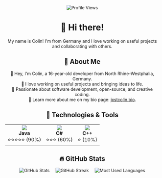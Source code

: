 <div id="header" align="center">
  <img src="https://komarev.com/ghpvc/?username=jxstcolin&style=flat-square&color=red" alt="Profile Views"/>
  <h1>👋 Hi there!</h1>
  <p>My name is Colin! I'm from Germany and I love working on useful projects and collaborating with others.</p>
  
  <h2>🚀 About Me</h2>
  <p>
    🔹 Hey, I'm Colin, a 16-year-old developer from North Rhine-Westphalia, Germany. <br>
    🔹 I love working on useful projects and bringing ideas to life. <br>
    🔹 Passionate about software development, open-source, and creative coding. <br>
    🔹 Learn more about me on my bio page: <a href="https://jxstcolin.bio" target="_blank">jxstcolin.bio</a>.
  </p>

  <h2>🔧 Technologies & Tools</h2>
  <table align="center">
    <tr>
      <td align="center">
        <img src="https://img.shields.io/badge/Java-007396?style=for-the-badge&logo=java&logoColor=white"/><br>
        <b>Java</b><br>
        ⭐⭐⭐⭐⭐ (90%)
      </td>
      <td align="center">
        <img src="https://img.shields.io/badge/C%23-239120?style=for-the-badge&logo=csharp&logoColor=white"/><br>
        <b>C#</b><br>
        ⭐⭐⭐ (60%)
      </td>
      <td align="center">
        <img src="https://img.shields.io/badge/C++-00599C?style=for-the-badge&logo=cplusplus&logoColor=white"/><br>
        <b>C++</b><br>
        ⭐ (10%)
      </td>
    </tr>
  </table>

  <h2>🔥 GitHub Stats</h2>
  <div style="display: flex; justify-content: center; gap: 20px;">
    <img src="https://github-readme-stats.vercel.app/api?username=jxstcolin&show_icons=true&theme=dark" alt="GitHub Stats"/>
    <img src="https://github-readme-streak-stats.herokuapp.com/?user=jxstcolin&theme=dark" alt="GitHub Streak"/>
    <img src="https://github-readme-stats.vercel.app/api/top-langs/?username=jxstcolin&layout=compact&theme=dark" alt="Most Used Languages"/>
  </div>
</div>
